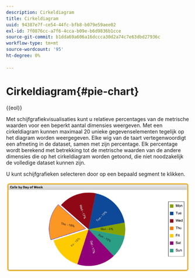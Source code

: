 ```yaml
---
description: Cirkeldiagram
title: Cirkeldiagram
uuid: 94387e7f-ce54-44fc-bfb8-b079e59aee02
exl-id: 7f0876cc-a7f6-4cca-b09e-b6d9836b1cce
source-git-commit: b1dda69a606a16dccca30d2a74c7e63dbd27936c
workflow-type: tm+mt
source-wordcount: '95'
ht-degree: 0%

---
```


# Cirkeldiagram{#pie-chart}

{{eol}}

Met schijfgrafiekvisualisaties kunt u relatieve percentages van de metrische waarden voor een beperkt aantal dimensies weergeven. Met een cirkeldiagram kunnen maximaal 20 unieke gegevenselementen tegelijk op het diagram worden weergegeven. Elke wig van de taart vertegenwoordigt een afmeting in de dataset, samen met zijn percentage. Elk percentage wordt berekend met betrekking tot de metrische waarden van de andere dimensies die op het cirkeldiagram worden getoond, die niet noodzakelijk de volledige dataset kunnen zijn.

U kunt schijfgrafieken selecteren door op een bepaald segment te klikken.

![](assets/pie_chart.png)

